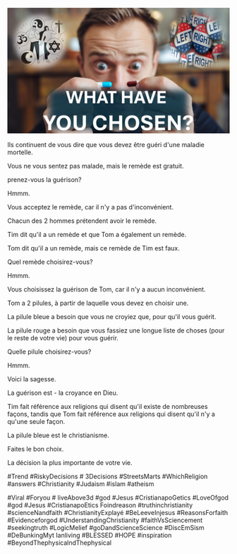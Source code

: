 ![Video cover image](../cover.jpg "cover photo")

Ils continuent de vous dire que vous devez être guéri d'une maladie mortelle.

Vous ne vous sentez pas malade, mais le remède est gratuit.

prenez-vous la guérison?

Hmmm.

Vous acceptez le remède, car il n'y a pas d'inconvénient.

Chacun des 2 hommes prétendent avoir le remède.

Tim dit qu'il a un remède et que Tom a également un remède.

Tom dit qu'il a un remède, mais ce remède de Tim est faux.

Quel remède choisirez-vous?

Hmmm.

Vous choisissez la guérison de Tom, car il n'y a aucun inconvénient.

Tom a 2 pilules, à partir de laquelle vous devez en choisir une.

La pilule bleue a besoin que vous ne croyiez que, pour qu'il vous guérit.

La pilule rouge a besoin que vous fassiez une longue liste de choses (pour le reste de votre vie) pour vous guérir.

Quelle pilule choisirez-vous?

Hmmm.

Voici la sagesse.

La guérison est - la croyance en Dieu.

Tim fait référence aux religions qui disent qu'il existe de nombreuses façons, tandis que Tom fait référence aux religions qui disent qu'il n'y a qu'une seule façon.

La pilule bleue est le christianisme.

Faites le bon choix.

La décision la plus importante de votre vie.

#Trend #RiskyDecisions # 3Decisions #StreetsMarts #WhichReligion #answers #Christianity #Judaism #islam #atheism

#Viral #Foryou # liveAbove3d #god #Jesus #CristianapoGetics #LoveOfgod #god #Jesus #CristianapoEtics Foindreason #truthinchristianity #scienceNandfaith #ChristianityExplayé #BeLeeveInjesus #ReasonsForfaith #Evidenceforgod #UnderstandingChristianity #faithVsSciencement #seekingtruth #LogicMelief #goDandScienceScience #DiscEmSism #DeBunkingMyt Ianliving #BLESSED #HOPE #inspiration #BeyondThephysicalndThephysical